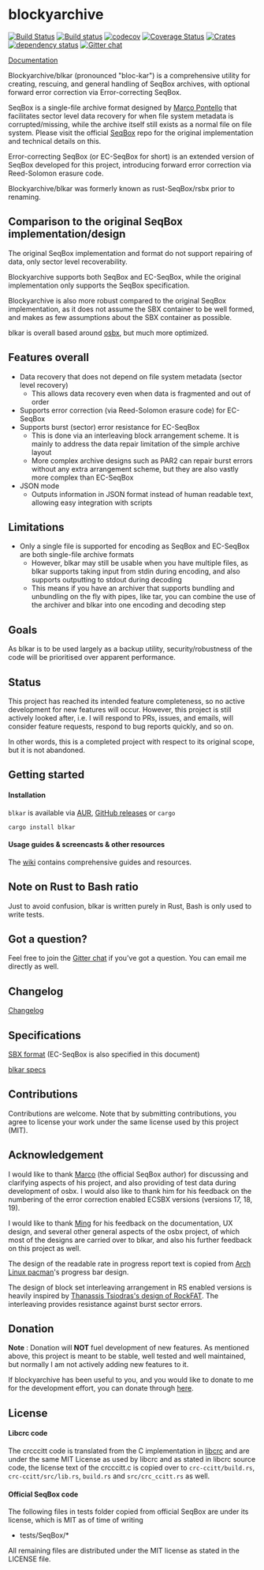 # blockyarchive

[![Build Status](https://travis-ci.org/darrenldl/blockyarchive.svg?branch=master)](https://travis-ci.org/darrenldl/blockyarchive)
[![Build status](https://ci.appveyor.com/api/projects/status/i4dxpldp4t312gtv?svg=true)](https://ci.appveyor.com/project/darrenldl/blockyarchive)
[![codecov](https://codecov.io/gh/darrenldl/blockyarchive/branch/master/graph/badge.svg)](https://codecov.io/gh/darrenldl/blockyarchive)
[![Coverage Status](https://coveralls.io/repos/github/darrenldl/blockyarchive/badge.svg?branch=master)](https://coveralls.io/github/darrenldl/blockyarchive?branch=master)
[![Crates](https://img.shields.io/crates/v/blkar.svg)](https://crates.io/crates/blkar)
[![dependency status](https://deps.rs/repo/github/darrenldl/blockyarchive/status.svg)](https://deps.rs/repo/github/darrenldl/blockyarchive)
[![Gitter chat](https://badges.gitter.im/blockyarchive/gitter.png)](https://gitter.im/blockyarchive/community)

[Documentation](https://github.com/darrenldl/blockyarchive/wiki)

Blockyarchive/blkar (pronounced "bloc-kar") is a comprehensive utility for creating, rescuing, and general handling of SeqBox archives, with optional forward error correction via Error-correcting SeqBox.

SeqBox is a single-file archive format designed by [Marco Pontello](https://github.com/MarcoPon) that facilitates sector level data recovery for when file system metadata is corrupted/missing, while the archive itself still exists as a normal file on file system. Please visit the official [SeqBox](https://github.com/MarcoPon/SeqBox) repo for the original implementation and technical details on this.

Error-correcting SeqBox (or EC-SeqBox for short) is an extended version of SeqBox developed for this project, introducing forward error correction via Reed-Solomon erasure code.

Blockyarchive/blkar was formerly known as rust-SeqBox/rsbx prior to renaming.

## Comparison to the original SeqBox implementation/design

The original SeqBox implementation and format do not support repairing of data, only sector level recoverability.

Blockyarchive supports both SeqBox and EC-SeqBox, while the original implementation only supports the SeqBox specification.

Blockyarchive is also more robust compared to the original SeqBox implementation, as it does not assume the SBX container to be well formed, and makes as few assumptions about the SBX container as possible.

blkar is overall based around [osbx](https://github.com/darrenldl/ocaml-SeqBox), but much more optimized.

## Features overall

- Data recovery that does not depend on file system metadata (sector level recovery)
  - This allows data recovery even when data is fragmented and out of order
- Supports error correction (via Reed-Solomon erasure code) for EC-SeqBox
- Supports burst (sector) error resistance for EC-SeqBox
  - This is done via an interleaving block arrangement scheme. It is mainly to address the data repair limitation of the simple archive layout
  - More complex archive designs such as PAR2 can repair burst errors without any extra arrangement scheme, but they are also vastly more complex than EC-SeqBox
- JSON mode
  - Outputs information in JSON format instead of human readable text, allowing easy integration with scripts

## Limitations

- Only a single file is supported for encoding as SeqBox and EC-SeqBox are both single-file archive formats
  - However, blkar may still be usable when you have multiple files, as blkar supports taking input from stdin during encoding, and also supports outputting to stdout during decoding
  - This means if you have an archiver that supports bundling and unbundling on the fly with pipes, like tar, you can combine the use of the archiver and blkar into one encoding and decoding step

## Goals

As blkar is to be used largely as a backup utility, security/robustness of the code will be prioritised over apparent performance.

## Status

This project has reached its intended feature completeness, so no active development for new features will occur. However, this project is still actively looked after, i.e. I will respond to PRs, issues, and emails, will consider feature requests, respond to bug reports quickly, and so on.

In other words, this is a completed project with respect to its original scope, but it is not abandoned.

## Getting started

#### Installation

`blkar` is available via [AUR](https://aur.archlinux.org/packages/blkar), [GitHub releases](https://github.com/darrenldl/blockyarchive/releases) or `cargo`

```
cargo install blkar
```

#### Usage guides & screencasts & other resources

The [wiki](https://github.com/darrenldl/blockyarchive/wiki) contains comprehensive guides and resources.

## Note on Rust to Bash ratio

Just to avoid confusion, blkar is written purely in Rust, Bash is only used to write tests.

## Got a question?

Feel free to join the [Gitter chat](https://gitter.im/blockyarchive/community) if you've got a question. You can email me directly as well.

## Changelog

[Changelog](CHANGELOG.md)

## Specifications

[SBX format](SBX_FORMAT.md) (EC-SeqBox is also specified in this document)

[blkar specs](BLKAR_SPECS.md)

## Contributions

Contributions are welcome. Note that by submitting contributions, you agree to license your work under the same license used by this project (MIT).

## Acknowledgement

I would like to thank [Marco](https://github.com/MarcoPon) (the official SeqBox author) for discussing and clarifying aspects of his project, and also providing of test data during development of osbx. I would also like to thank him for his feedback on the numbering of the error correction enabled ECSBX versions (versions 17, 18, 19).

I would like to thank [Ming](https://github.com/mdchia/) for his feedback on the documentation, UX design, and several other general aspects of the osbx project, of which most of the designs are carried over to blkar, and also his further feedback on this project as well.

The design of the readable rate in progress report text is copied from [Arch Linux pacman](https://wiki.archlinux.org/index.php/Pacman)'s progress bar design.

The design of block set interleaving arrangement in RS enabled versions is heavily inspired by [Thanassis Tsiodras's design of RockFAT](https://www.thanassis.space/RockFAT.html). The interleaving provides resistance against burst sector errors.

## Donation

**Note** : Donation will **NOT** fuel development of new features. As mentioned above, this project is meant to be stable, well tested and well maintained, but normally I am not actively adding new features to it.

If blockyarchive has been useful to you, and you would like to donate to me for the development effort, you can donate through [here](http://ko-fi.com/darrenldl).

## License

#### Libcrc code

The crcccitt code is translated from the C implementation in [libcrc](https://github.com/lammertb/libcrc) and are under the same MIT License as used by libcrc and as stated in libcrc source code, the license text of the crcccitt.c is copied over to `crc-ccitt/build.rs`, `crc-ccitt/src/lib.rs`, `build.rs` and `src/crc_ccitt.rs` as well.

#### Official SeqBox code

The following files in tests folder copied from official SeqBox are under its license, which is MIT as of time of writing

- tests/SeqBox/*

All remaining files are distributed under the MIT license as stated in the LICENSE file.
